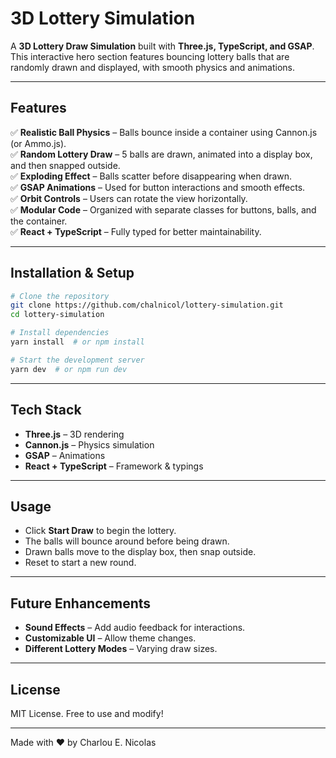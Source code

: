 # 3D Lottery Simulation

A **3D Lottery Draw Simulation** built with **Three.js, TypeScript, and GSAP**. This interactive hero section features bouncing lottery balls that are randomly drawn and displayed, with smooth physics and animations.

---

## Features

✅ **Realistic Ball Physics** – Balls bounce inside a container using Cannon.js (or Ammo.js).  
✅ **Random Lottery Draw** – 5 balls are drawn, animated into a display box, and then snapped outside.  
✅ **Exploding Effect** – Balls scatter before disappearing when drawn.  
✅ **GSAP Animations** – Used for button interactions and smooth effects.  
✅ **Orbit Controls** – Users can rotate the view horizontally.  
✅ **Modular Code** – Organized with separate classes for buttons, balls, and the container.  
✅ **React + TypeScript** – Fully typed for better maintainability.

---

## Installation & Setup

```bash
# Clone the repository
git clone https://github.com/chalnicol/lottery-simulation.git
cd lottery-simulation

# Install dependencies
yarn install  # or npm install

# Start the development server
yarn dev  # or npm run dev
```

---

## Tech Stack

-  **Three.js** – 3D rendering
-  **Cannon.js** – Physics simulation
-  **GSAP** – Animations
-  **React + TypeScript** – Framework & typings

---

## Usage

-  Click **Start Draw** to begin the lottery.
-  The balls will bounce around before being drawn.
-  Drawn balls move to the display box, then snap outside.
-  Reset to start a new round.

---

## Future Enhancements

-  **Sound Effects** – Add audio feedback for interactions.
-  **Customizable UI** – Allow theme changes.
-  **Different Lottery Modes** – Varying draw sizes.

---

## License

MIT License. Free to use and modify!

---

Made with ❤️ by Charlou E. Nicolas
